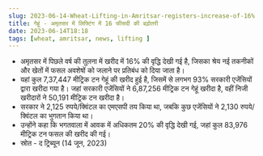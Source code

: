 ```yaml
---
slug: 2023-06-14-Wheat-Lifting-in-Amritsar-registers-increase-of-16%
title: गेहूं - अमृतसर में लिफ्टिंग में 16 फीसदी की बढ़ोतरी
date: 2023-06-14T18:18
tags: [wheat, amritsar, news, lifting ]
---
```


- अमृतसर में पिछले वर्ष की तुलना में खरीद में 16% की वृद्धि देखी गई है, जिसका श्रेय नई तकनीकों और खेतों में फसल अवशेषों को जलाने पर प्रतिबंध को दिया जाता है।
- यहां कुल 7,37,447 मीट्रिक टन गेहूं की खरीद हुई है, जिसमें से लगभग 93% सरकारी एजेंसियों द्वारा खरीदा गया है। जहां सरकारी एजेंसियों ने 6,87,256 मीट्रिक टन गेहूं खरीदा है, वहीं निजी खरीदारों ने 50,191 मीट्रिक टन खरीदा है।
- सरकार ने 2,125 रुपये/क्विंटल का एमएसपी तय किया था, जबकि कुछ एजेंसियों ने 2,130 रुपये/क्विंटल का भुगतान किया था।
- उन्होंने कहा कि भगतवाला में आवक में अधिकतम 20% की वृद्धि देखी गई, जहां कुल 83,976 मीट्रिक टन फसल की खरीद की गई।
- स्रोत - द ट्रिब्यून (14 जून, 2023)
